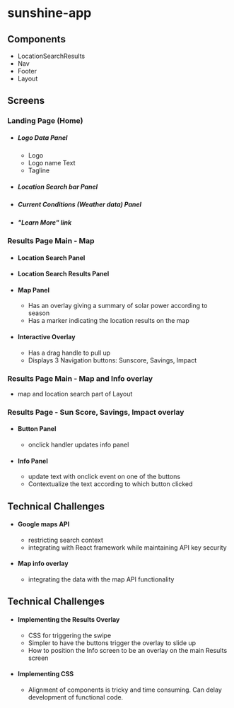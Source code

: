 # sunshine-app

## Components
  - LocationSearchResults
  - Nav
  - Footer
  - Layout

## Screens

### Landing Page (Home)
- #####  Logo Data Panel
  - Logo
  - Logo name Text
  - Tagline
- ##### Location Search bar Panel
- ##### Current Conditions (Weather data) Panel
- ##### "Learn More" link
### Results Page Main - Map
- ####  Location Search Panel
- ####  Location Search Results Panel
- ####  Map Panel
  - Has an overlay giving a summary of solar power according to season
  - Has a marker indicating the location results on the map
- ####  Interactive Overlay
  - Has a drag handle to pull up
  - Displays 3 Navigation buttons: Sunscore, Savings, Impact

### Results Page Main - Map and Info overlay
  - map and location search part of Layout

### Results Page - Sun Score, Savings, Impact overlay
- #### Button Panel
  - onclick handler updates info panel
- #### Info Panel
  - update text with onclick event on one of the buttons
  - Contextualize the text according to which button clicked

## Technical Challenges
- #### Google maps API
  - restricting search context
  - integrating with React framework while maintaining API key security

- #### Map info overlay
  - integrating the data with the map API functionality

## Technical Challenges
- #### Implementing the Results Overlay
  - CSS for triggering the swipe
  - Simpler to have the buttons trigger the overlay to slide up
  - How to position the Info screen to be an overlay on the main Results screen
- #### Implementing CSS
  - Alignment of components is tricky and time consuming. Can delay development of functional code.